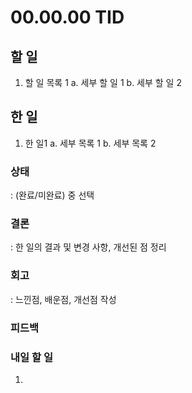 # 00.00.00 TID

## 할 일

1. 할 일 목록 1
   a. 세부 할 일 1
   b. 세부 할 일 2

## 한 일

1. 한 일1
   a. 세부 목록 1
   b. 세부 목록 2

### 상태

: (완료/미완료) 중 선택

### 결론

: 한 일의 결과 및 변경 사항, 개선된 점 정리

### 회고

: 느낀점, 배운점, 개선점 작성

### 피드백

### 내일 할 일

1.
